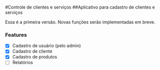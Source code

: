 #Controle de clientes e serviços
##Aplicativo para cadastro de clientes e serviços

Essa é a primeira versão.
Novas funções serão implementadas em breve.

### Features

- [x] Cadastro de usuário (pelo admin)
- [x] Cadastro de cliente
- [x] Cadastro de produtos
- [ ] Relatórios
